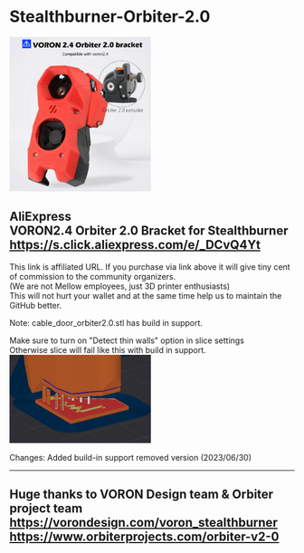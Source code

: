 # Stealthburner-Orbiter-2.0  

<img src="https://github.com/Mellow-3D/Stealthburner-Orbiter-2.0/blob/main/Thumbnail_SBO.png" width=250>  
  
AliExpress  
VORON2.4 Orbiter 2.0 Bracket for Stealthburner  
https://s.click.aliexpress.com/e/_DCvQ4Yt  
----------

This link is affiliated URL. If you purchase via link above it will give tiny cent of commission to the community organizers.  
(We are not Mellow employees, just 3D printer enthusiasts)  
This will not hurt your wallet and at the same time help us to maintain the GitHub better.  

Note:
cable_door_orbiter2.0.stl has build in support.  

Make sure to turn on "Detect thin walls" option in slice settings    
Otherwise slice will fail like this with build in support.  
<img src="https://github.com/Mellow-3D/Stealthburner-Orbiter-2.0/blob/main/Failed%20Slice.png" width=250> 

Changes: Added build-in support removed version (2023/06/30)  
  
-------------------------------------------------  
Huge thanks to VORON Design team & Orbiter project team  
https://vorondesign.com/voron_stealthburner  
https://www.orbiterprojects.com/orbiter-v2-0
-------------------------------------------------  
